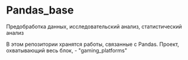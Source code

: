 # Pandas_base
Предобработка данных, исследовательский анализ, статистический анализ

В этом репозитории хранятся работы, связанные с Pandas. Проект, охватывающий весь блок, - "gaming_platforms"

